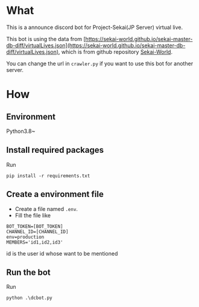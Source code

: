 # What
This is a announce discord bot for Project-Sekai(JP Server) virtual live.

This bot is using the data from [https://sekai-world.github.io/sekai-master-db-diff/virtualLives.json](https://sekai-world.github.io/sekai-master-db-diff/virtualLives.json), which is from github repository [Sekai-World](https://github.com/orgs/Sekai-World/repositories).

You can change the url in `crawler.py` if you want to use this bot for another server.

# How
## Environment
Python3.8~

## Install required packages

Run 
```shell
pip install -r requirements.txt
```

## Create a environment file

- Create a file named `.env`.
- Fill the file like 
```
BOT_TOKEN=[BOT_TOKEN]
CHANNEL_ID=[CHANNEL_ID]
env=production
MEMBERS='id1,id2,id3'
```
id is the user id whose want to be mentioned

## Run the bot
Run
```shell
python .\dcbot.py
```